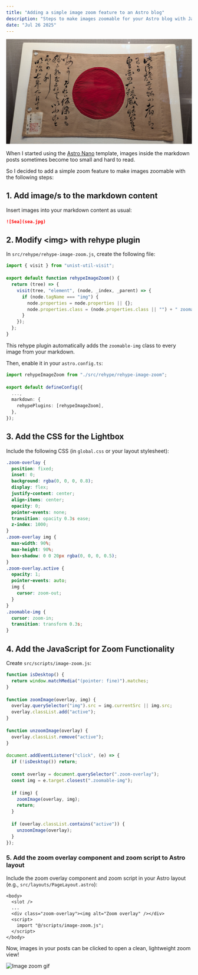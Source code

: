 ```yaml
---
title: "Adding a simple image zoom feature to an Astro blog"
description: "Steps to make images zoomable for your Astro blog with JavaScript and CSS."
date: "Jul 26 2025"
---
```


![Flag](flag.jpg)

When I started using the [Astro Nano](https://github.com/markhorn-dev/astro-nano) template, images inside the markdown posts sometimes become too small and hard to read.

So I decided to add a simple zoom feature to make images zoomable with the following steps:

## 1. Add image/s to the markdown content

Insert images into your markdown content as usual:

```md
![Sea](sea.jpg)
```

## 2. Modify \<img\> with rehype plugin

In `src/rehype/rehype-image-zoom.js`, create the following file:

```js
import { visit } from "unist-util-visit";

export default function rehypeImageZoom() {
  return (tree) => {
    visit(tree, "element", (node, _index, _parent) => {
      if (node.tagName === "img") {
        node.properties = node.properties || {};
        node.properties.class = (node.properties.class || "") + " zoomable-img";
      }
    });
  };
}
```

This rehype plugin automatically adds the `zoomable-img` class to every image from your markdown.

Then, enable it in your `astro.config.ts`:

```ts
import rehypeImageZoom from "./src/rehype/rehype-image-zoom";

export default defineConfig({
  ...,
  markdown: {
    rehypePlugins: [rehypeImageZoom],
  },
});
```

## 3. Add the CSS for the Lightbox

Include the following CSS (in `global.css` or your layout stylesheet):

```css
.zoom-overlay {
  position: fixed;
  inset: 0;
  background: rgba(0, 0, 0, 0.8);
  display: flex;
  justify-content: center;
  align-items: center;
  opacity: 0;
  pointer-events: none;
  transition: opacity 0.3s ease;
  z-index: 1000;
}
.zoom-overlay img {
  max-width: 90%;
  max-height: 90%;
  box-shadow: 0 0 20px rgba(0, 0, 0, 0.5);
}
.zoom-overlay.active {
  opacity: 1;
  pointer-events: auto;
  img {
    cursor: zoom-out;
  }
}
.zoomable-img {
  cursor: zoom-in;
  transition: transform 0.3s;
}
```

## 4. Add the JavaScript for Zoom Functionality

Create `src/scripts/image-zoom.js`:

```js
function isDesktop() {
  return window.matchMedia("(pointer: fine)").matches;
}

function zoomImage(overlay, img) {
  overlay.querySelector("img").src = img.currentSrc || img.src;
  overlay.classList.add("active");
}

function unzoomImage(overlay) {
  overlay.classList.remove("active");
}

document.addEventListener("click", (e) => {
  if (!isDesktop()) return;

  const overlay = document.querySelector(".zoom-overlay");
  const img = e.target.closest(".zoomable-img");

  if (img) {
    zoomImage(overlay, img);
    return;
  }

  if (overlay.classList.contains("active")) {
    unzoomImage(overlay);
  }
});
```

### 5. Add the zoom overlay component and zoom script to Astro layout

Include the zoom overlay component and zoom script in your Astro layout (e.g., `src/layouts/PageLayout.astro`):

```astro
<body>
  <slot />
  ...
  <div class="zoom-overlay"><img alt="Zoom overlay" /></div>
  <script>
    import "@/scripts/image-zoom.js";
  </script>
</body>
```

Now, images in your posts can be clicked to open a clean, lightweight zoom view!

![Image zoom gif](image-zoom.gif)
